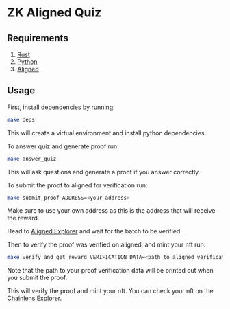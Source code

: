 # ZK Aligned Quiz

## Requirements

1. [Rust](https://www.rust-lang.org/tools/install)
2. [Python](https://www.python.org/downloads/)
3. [Aligned](https://github.com/yetanotherco/aligned_layer)

## Usage

First, install dependencies by running:
```bash
make deps
```
This will create a virtual environment and install python dependencies.

To answer quiz and generate proof run:
```bash
make answer_quiz
```

This will ask questions and generate a proof if you answer correctly.

To submit the proof to aligned for verification run:
```bash
make submit_proof ADDRESS=<your_address>
```

Make sure to use your own address as this is the address that will receive the reward.

Head to [Aligned Explorer](https://explorer.alignedlayer.com/batches) and wait for the batch to be verified.

Then to verify the proof was verified on aligned, and mint your nft run:
```bash
make verify_and_get_reward VERIFICATION_DATA=<path_to_aligned_verification_data> PRIVATE_KEY=<your_private_key>
```
Note that the path to your proof verification data will be printed out when you submit the proof.

This will verify the proof and mint your nft. 
You can check your nft on the [Chainlens Explorer](https://holesky.chainlens.com/nfts/0x01f7556ea65a5b4142c0a0e36a45c65ca9f3a4ff).
